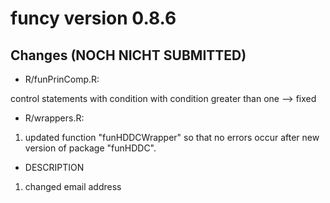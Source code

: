 <!-- NEWS.md is generated from NEWS.Rmd. Please edit that file -->


funcy version 0.8.6
===================

Changes (NOCH NICHT SUBMITTED)
-------

* R/funPrinComp.R:
 
control statements with condition with condition greater than one --> fixed

* R/wrappers.R:

1. updated function "funHDDCWrapper" so that no errors occur after new version of package "funHDDC".

* DESCRIPTION

1. changed email address
